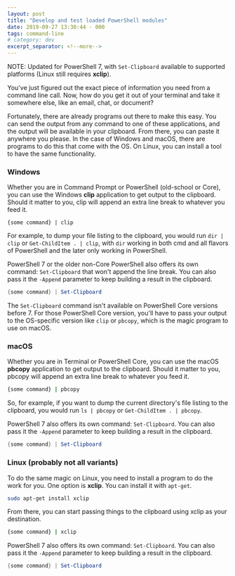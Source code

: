 ```yaml
---
layout: post
title: "Develop and test loaded PowerShell modules"
date: 2019-09-27 13:30:44 - 000
tags: command-line
# category: dev
excerpt_separator: <!--more-->
---
```


NOTE: Updated for PowerShell 7, with `Set-Clipboard` available to supported platforms (Linux still requires **xclip**).

You've just figured out the exact piece of information you need from a command line call. Now, how do you get it out of your terminal and take it somewhere else, like an email, chat, or document?

Fortunately, there are already programs out there to make this easy. You can send the output from any command to one of these applications, and the output will be available in your clipboard. From there, you can paste it anywhere you please. In the case of Windows and macOS, there are programs to do this that come with the OS. On Linux, you can install a tool to have the same functionality.

<!--more-->

### Windows

Whether you are in Command Prompt or PowerShell (old-school or Core), you can use the Windows **clip** application to get output to the clipboard. Should it matter to you, clip will append an extra line break to whatever you feed it.

```command
{some command} | clip
```

For example, to dump your file listing to the clipboard, you would run `dir | clip` or `Get-ChildItem . | clip`, with `dir` working in both cmd and all flavors of PowerShell and the later only working in PowerShell.

PowerShell 7 or the older non-Core PowerShell also offers its own command: `Set-Clipboard` that won't append the line break. You can also pass it the `-Append` parameter to keep building a result in the clipboard.

```powershell
{some command} | Set-Clipboard
```

The `Set-Clipboard` command isn't available on PowerShell Core versions before 7. For those PowerShell Core version, you'll have to pass your output to the OS-specific version like `clip` or `pbcopy`, which is the magic program to use on macOS.

### macOS

Whether you are in Terminal or PowerShell Core, you can use the macOS **pbcopy** application to get output to the clipboard. Should it matter to you, pbcopy will append an extra line break to whatever you feed it.

```bash
{some command} | pbcopy
```

So, for example, if you want to dump the current directory's file listing to the clipboard, you would run `ls | pbcopy` or `Get-ChildItem . | pbcopy`.

PowerShell 7 also offers its own command: `Set-Clipboard`. You can also pass it the `-Append` parameter to keep building a result in the clipboard.

```powershell
{some command} | Set-Clipboard
```

### Linux (probably not all variants)

To do the same magic on Linux, you need to install a program to do the work for you. One option is **xclip**. You can install it with `apt-get`.

```bash
sudo apt-get install xclip
```

From there, you can start passing things to the clipboard using xclip as your destination.

```bash
{some command} | xclip
```

PowerShell 7 also offers its own command: `Set-Clipboard`. You can also pass it the `-Append` parameter to keep building a result in the clipboard.

```powershell
{some command} | Set-Clipboard
```
